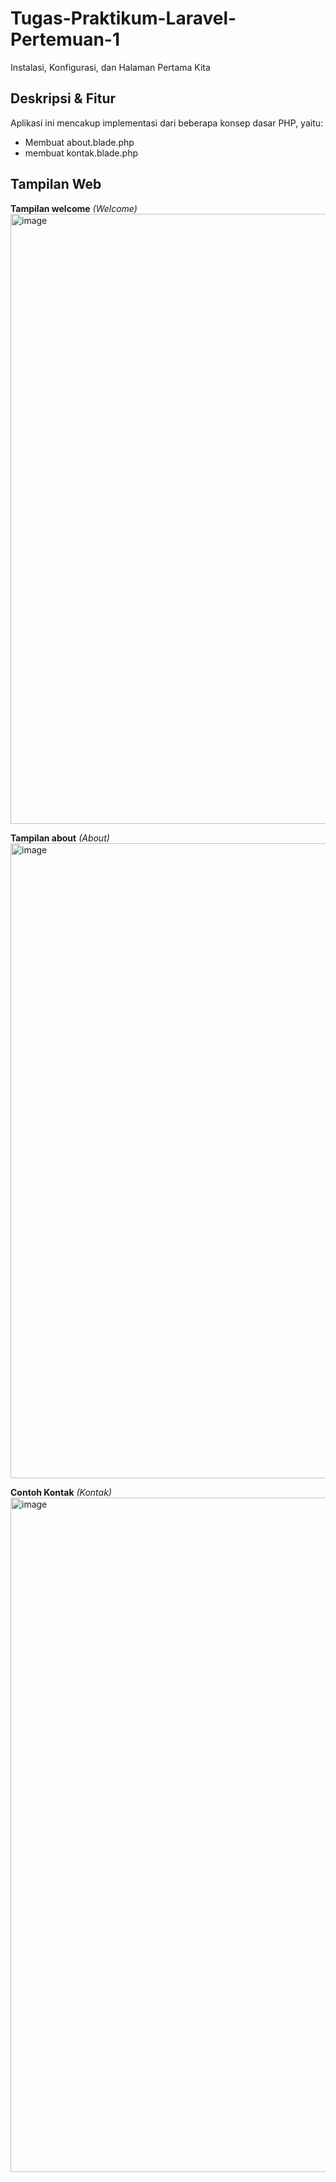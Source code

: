 # Tugas-Praktikum-Laravel-Pertemuan-1

Instalasi, Konfigurasi, dan Halaman Pertama Kita


## Deskripsi & Fitur
Aplikasi ini mencakup implementasi dari beberapa konsep dasar PHP, yaitu:
- Membuat about.blade.php
- membuat kontak.blade.php
## Tampilan Web

**Tampilan welcome**
*(Welcome)*
<img width="1919" height="976" alt="image" src="https://github.com/user-attachments/assets/3491d1f1-b4fe-4b2d-88a5-e86b7c16cf26" />



**Tampilan about**
*(About)*
<img width="1919" height="1016" alt="image" src="https://github.com/user-attachments/assets/70971e10-81ab-4b74-bcaa-d21fa1c2f451" />


**Contoh Kontak**
*(Kontak)*
<img width="1919" height="1079" alt="image" src="https://github.com/user-attachments/assets/9ba9587a-5e48-4538-a117-2e5252a38bc8" />




